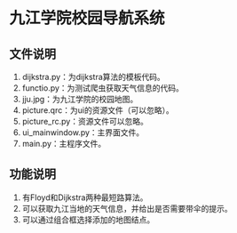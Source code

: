 # 九江学院校园导航系统

## 文件说明

1. dijkstra.py：为dijkstra算法的模板代码。
2. functio.py：为测试爬虫获取天气信息的代码。
3. jju.jpg：为九江学院的校园地图。
4. picture.qrc：为ui的资源文件（可以忽略）。
5. picture_rc.py：资源文件可以忽略。
6. ui_mainwindow.py：主界面文件。
7. main.py：主程序文件。

## 功能说明

1. 有Floyd和Dijkstra两种最短路算法。
2. 可以获取九江当地的天气信息，并给出是否需要带伞的提示。
3. 可以通过组合框选择添加的地图结点。

